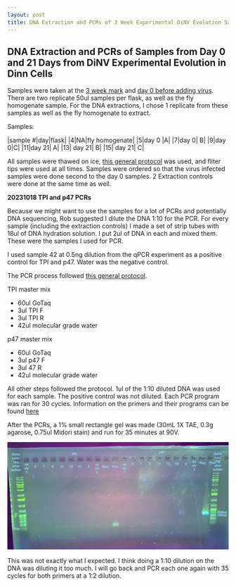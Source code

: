 ```yaml
---
layout: post
title: DNA Extraction and PCRs of 3 Week Experimental DiNV Evolution Samples
---
```


## DNA Extraction and PCRs of Samples from Day 0 and 21 Days from DiNV Experimental Evolution in Dinn Cells 

Samples were taken at the [3 week mark](https://meschedl.github.io/Unckless-Lab-Notebook-Maggie/2023/10/17/experimental-evolution-3-week-samples.html) and [day 0 before adding virus](https://meschedl.github.io/Unckless-Lab-Notebook-Maggie/2023/09/26/experimental-evolution-inoculation.html). There are two replicate 50ul samples per flask, as well as the fly homogenate sample. For the DNA extractions, I chose 1 replicate from these samples as well as the fly homogenate to extract. 

Samples: 

|sample #|day|flask|
|4|NA|fly homogenate|
|5|day 0 |A|
|7|day 0| B|
|9|day 0|C|
|11|day 21| A|
|13| day 21| B|
|15| day 21| C|


All samples were thawed on ice, [this general protocol](https://github.com/meschedl/Unckless_Lab_Resources/blob/main/protocols/cell-DNA-extraction-protocol.md) was used, and fliter tips were used at all times. Samples were ordered so that the virus infected samples were done second to the day 0 samples. 2 Extraction controls were done at the same time as well. 

**20231018 TPI and p47 PCRs**

Because we might want to use the samples for a lot of PCRs and potentially DNA sequencing, Rob suggested I dilute the DNA 1:10 for the PCR. For every sample (including the extraction controls) I made a set of strip tubes with 18ul of DNA hydration solution. I put 2ul of DNA in each and mixed them. These were the samples I used for PCR. 

I used sample 42 at 0.5ng dilution from the qPCR experiment as a positive control for TPI and p47. Water was the negative control.

The PCR process followed [this general protocol](https://github.com/meschedl/Unckless_Lab_Resources/blob/main/protocols/PCR_protocol_general.md). 

TPI master mix 
- 60ul GoTaq
- 3ul TPI F
- 3ul TPI R
- 42ul molecular grade water 

p47 master mix 
- 60ul GoTaq
- 3ul p47 F
- 3ul 47 R
- 42ul molecular grade water 

All other steps followed the protocol. 1ul of the 1:10 diluted DNA was used for each sample. The positive control was not diluted. Each PCR program was ran for 30 cycles. Information on the primers and their programs can be found [here](https://docs.google.com/spreadsheets/d/1IaLLjsa4SXJr90wUi8xyE1dYvWmHsbThSz3d8N9KaK0/edit#gid=0)

After the PCRs, a 1% small rectangle gel was made (30mL 1X TAE, 0.3g agarose, 0.75ul Midori stain) and run for 35 minutes at 90V. 

![](https://raw.githubusercontent.com/meschedl/Unckless-Lab-Notebook-Maggie/master/images/20231018-gel.jpeg)

This was not exactly what I expected. I think doing a 1:10 dilution on the DNA was diluting it too much. I will go back and PCR each one again with 35 cycles for both primers at a 1:2 dilution. 

